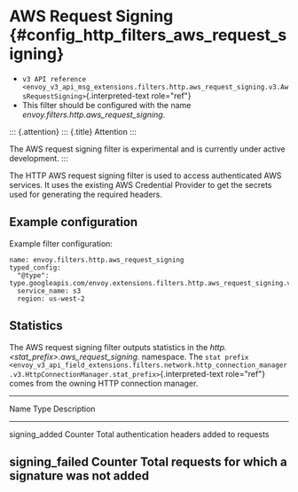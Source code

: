AWS Request Signing {#config_http_filters_aws_request_signing}
===================

-   `v3 API reference <envoy_v3_api_msg_extensions.filters.http.aws_request_signing.v3.AwsRequestSigning>`{.interpreted-text
    role="ref"}
-   This filter should be configured with the name
    *envoy.filters.http.aws_request_signing*.

::: {.attention}
::: {.title}
Attention
:::

The AWS request signing filter is experimental and is currently under
active development.
:::

The HTTP AWS request signing filter is used to access authenticated AWS
services. It uses the existing AWS Credential Provider to get the
secrets used for generating the required headers.

Example configuration
---------------------

Example filter configuration:

``` {.yaml}
name: envoy.filters.http.aws_request_signing
typed_config:
  "@type": type.googleapis.com/envoy.extensions.filters.http.aws_request_signing.v3.AwsRequestSigning
  service_name: s3
  region: us-west-2
```

Statistics
----------

The AWS request signing filter outputs statistics in the
*http.\<stat_prefix\>.aws_request_signing.* namespace. The
`stat prefix <envoy_v3_api_field_extensions.filters.network.http_connection_manager.v3.HttpConnectionManager.stat_prefix>`{.interpreted-text
role="ref"} comes from the owning HTTP connection manager.

  -----------------------------------------------------------------------
  Name              Type              Description
  ----------------- ----------------- -----------------------------------
  signing_added     Counter           Total authentication headers added
                                      to requests

  signing_failed    Counter           Total requests for which a
                                      signature was not added
  -----------------------------------------------------------------------
